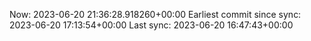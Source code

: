 Now: 2023-06-20 21:36:28.918260+00:00 Earliest commit since sync: 2023-06-20 17:13:54+00:00 Last sync: 2023-06-20 16:47:43+00:00
